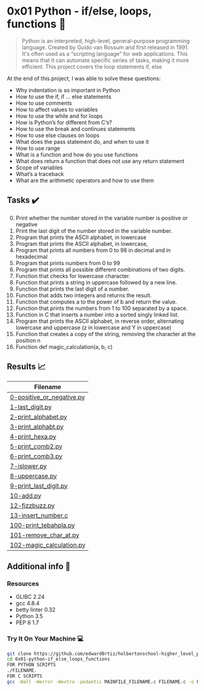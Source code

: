 # 0x01 Python - if/else, loops, functions :snake:

> Python is an interpreted, high-level, general-purpose programming language. Created by Guido van Rossum and first released in 1991. It's often used as a “scripting language” for web applications. This means that it can automate specific series of tasks, making it more efficient. This project covers the loop statements if, else

At the end of this project, I was able to solve these questions:
  
* Why indentation is so important in Python
* How to use the if, if ... else statements
* How to use comments
* How to affect values to variables
* How to use the while and for loops
* How is Python’s for different from C‘s?
* How to use the break and continues statements
* How to use else clauses on loops
* What does the pass statement do, and when to use it
* How to use range
* What is a function and how do you use functions
* What does return a function that does not use any return statement
* Scope of variables
* What’s a traceback
* What are the arithmetic operators and how to use them

## Tasks :heavy_check_mark:

0. Print whether the number stored in the variable number is positive or negative
1. Print the last digit of the number stored in the variable number.
2. Program that prints the ASCII alphabet, in lowercase
3. Program that prints the ASCII alphabet, in lowercase,
4. Program that prints all numbers from 0 to 98 in decimal and in hexadecimal
5. Program that prints numbers from 0 to 99
6. Program that prints all possible different combinations of two digits.
7. Function that checks for lowercase character.
8. Function that prints a string in uppercase followed by a new line.
9. Function that prints the last digit of a number.
10. Function that adds two integers and returns the result.
11. Function that computes a to the power of b and return the value.
12. Function that prints the numbers from 1 to 100 separated by a space.
13. Function in C that inserts a number into a sorted singly linked list.
14. Program that prints the ASCII alphabet, in reverse order, alternating lowercase and uppercase (z in lowercase and Y in uppercase)
15. Function that creates a copy of the string, removing the character at the position n 
16. Function def magic_calculation(a, b, c)

## Results :chart_with_upwards_trend:

| Filename |
| ------ |
| [0-positive_or_negative.py](https://github.com/edward0rtiz/holbertonschool-higher_level_programming/blob/master/0x01-python-if_else_loops_functions/0-positive_or_negative.py)|
| [1-last_digit.py](https://github.com/edward0rtiz/holbertonschool-higher_level_programming/blob/master/0x01-python-if_else_loops_functions/1-last_digit.py)|
| [2-print_alphabet.py](https://github.com/edward0rtiz/holbertonschool-higher_level_programming/blob/master/0x01-python-if_else_loops_functions/2-print_alphabet.py)|
| [3-print_alphabt.py](https://github.com/edward0rtiz/holbertonschool-higher_level_programming/blob/master/0x01-python-if_else_loops_functions/3-print_alphabt.py)|
| [4-print_hexa.py](https://github.com/edward0rtiz/holbertonschool-higher_level_programming/blob/master/0x01-python-if_else_loops_functions/4-print_hexa.py)|
| [5-print_comb2.py](https://github.com/edward0rtiz/holbertonschool-higher_level_programming/blob/master/0x01-python-if_else_loops_functions/5-print_comb2.py)|
| [6-print_comb3.py](https://github.com/edward0rtiz/holbertonschool-higher_level_programming/blob/master/0x01-python-if_else_loops_functions/6-print_comb3.py)|
| [7-islower.py](https://github.com/edward0rtiz/holbertonschool-higher_level_programming/blob/master/0x01-python-if_else_loops_functions/7-islower.py)|
| [8-uppercase.py](https://github.com/edward0rtiz/holbertonschool-higher_level_programming/blob/master/0x01-python-if_else_loops_functions/8-uppercase.py)|
| [9-print_last_digit.py](https://github.com/edward0rtiz/holbertonschool-higher_level_programming/blob/master/0x01-python-if_else_loops_functions/9-print_last_digit.py)|
| [10-add.py](https://github.com/edward0rtiz/holbertonschool-higher_level_programming/blob/master/0x01-python-if_else_loops_functions/10-add.py)|
| [12-fizzbuzz.py](https://github.com/edward0rtiz/holbertonschool-higher_level_programming/blob/master/0x01-python-if_else_loops_functions/12-fizzbuzz.py)|
| [13-insert_number.c](https://github.com/edward0rtiz/holbertonschool-higher_level_programming/blob/master/0x01-python-if_else_loops_functions/13-insert_number.c)|
| [100-print_tebahpla.py](https://github.com/edward0rtiz/holbertonschool-higher_level_programming/blob/master/0x01-python-if_else_loops_functions/100-print_tebahpla.py)|
| [101-remove_char_at.py](https://github.com/edward0rtiz/holbertonschool-higher_level_programming/blob/master/0x01-python-if_else_loops_functions/101-remove_char_at.py)|
| [102-magic_calculation.py](https://github.com/edward0rtiz/holbertonschool-higher_level_programming/blob/master/0x01-python-if_else_loops_functions/102-magic_calculation.py)|

## Additional info :construction:
### Resources

- GLIBC 2.24
- gcc 4.8.4
- betty linter 0.32
- Python 3.5
- PEP 8 1.7

### Try It On Your Machine :computer:	
```bash
git clone https://github.com/edward0rtiz/holbertonschool-higher_level_programming.git
cd 0x01-python-if_else_loops_functions
FOR PYTHON SCRIPTS
./FILENAME.
FOR C SCRIPTS
gcc -Wall -Werror -Wextra -pedantic MAINFILE_FILENAME.c FILENAME.c -o FILENAME
```
